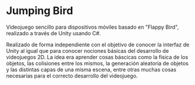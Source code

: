 # Jumping Bird
Videojuego sencillo para dispositivos móviles basado en "Flappy Bird", realizado a través de Unity usando C#.

Realizado de forma independiente con el objetivo de conocer la interfaz de Unity al igual que para conocer nociones básicas del desarrollo de videojuegos 2D. La idea era aprender cosas báscicas como la física de los objetos, las colisiones entre los mismos, la generación aleatoria de objetos y las distintas capas de una misma escena, entre otras muchas cosas necesarias para el correcto desarrollo del videojuego. 
